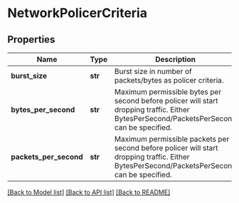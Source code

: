 # NetworkPolicerCriteria

## Properties
Name | Type | Description | Notes
------------ | ------------- | ------------- | -------------
**burst_size** | **str** | Burst size in number of packets/bytes as policer criteria. | [optional] 
**bytes_per_second** | **str** | Maximum permissible bytes per second before policer will start dropping traffic. Either BytesPerSecond/PacketsPerSecond can be specified. | [optional] 
**packets_per_second** | **str** | Maximum permissible packets per second before policer will start dropping traffic. Either BytesPerSecond/PacketsPerSecond can be specified. | [optional] 

[[Back to Model list]](../README.md#documentation-for-models) [[Back to API list]](../README.md#documentation-for-api-endpoints) [[Back to README]](../README.md)


